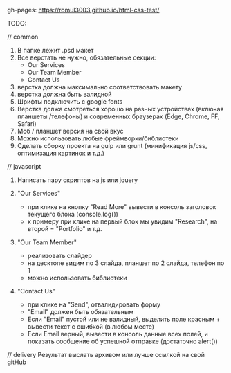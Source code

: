 gh-pages: https://romul3003.github.io/html-css-test/

TODO:

// common
1. В папке лежит .psd макет
2. Все верстать не нужно, обязательные секции: 
   - Our Services
   - Our Team Member
   - Contact Us
3. верстка должна максимально соответствовать макету
4. верстка должна быть валидной 
5. Шрифты подключить с google fonts
6. Верстка должа смотреться хорошо на разных устройствах (включая планшеты /телефоны) и современных браузерах (Edge, Chrome, FF, Safari)
7. Моб / планшет версия на свой вкус
8. Можно использовать любые фреймворки/библиотеки
9. Сделать сборку проекта на gulp или grunt (минификация js/css, оптимизация картинок и т.д.)
   
   
   
// javascript
1. Написать пару скриптов на js или jquery
2. "Our Services"
   - при клике на кнопку "Read More" вывести в консоль заголовок текущего блока (console.log())
   - к примеру при клике на первый блок мы увидим "Research", на второй = "Portfolio" и т.д.

3. "Our Team Member"
   - реализовать слайдер
   - на десктопе видим по 3 слайда, планшет по 2 слайда, телефон по 1
   - можно использовать библиотеки

4. "Contact Us"
   - при клике на "Send", отвалидировать форму
   - "Email" должен быть обязательным
   - Если "Email" пустой или не валидный, выделить поле красным + вывести текст с ошибкой (в любом месте)
   - Если Email верный, вывести в консоль данные всех полей, и показать сообщение об успешной отправке (достаточно alert())
   
   
   
// delivery
Результат выслать архивом или лучше ссылкой на свой gitHub</i>